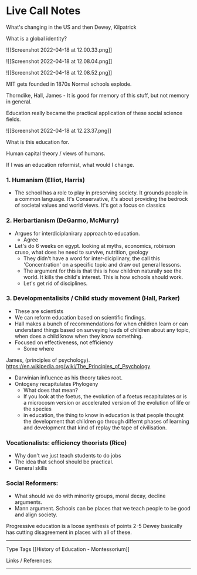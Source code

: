 # Live Call Notes

What's changing in the US
and then 
Dewey, Kilpatrick

What is a global identity?

![[Screenshot 2022-04-18 at 12.00.33.png]]




![[Screenshot 2022-04-18 at 12.08.04.png]]



![[Screenshot 2022-04-18 at 12.08.52.png]]

MIT gets founded in 1870s
Normal schools explode.

Thorndike, Hall, James - It is good for memory of this stuff, but not memory in general. 

Education really became the practical application of these social science fields.


![[Screenshot 2022-04-18 at 12.23.37.png]]

What is this education for. 

Human capital theory / views of humans.

If I was an education reformist, what would I change.

### 1. Humanism (Elliot, Harris)
- The school has a role to play in preserving society. It grounds people in a common language. It's Conservative, it's about providing the bedrock of societal values and world views. It's got a focus on classics

### 2. Herbartianism (DeGarmo, McMurry)
- Argues for interdiciplanirary approach to education.
	- Agree
- Let's do 6 weeks on egypt. looking at myths, economics, robinson cruso, what does he need to survive, nutrition, geology
	- They didn't have a word for inter-diciplinary, the call this 'Concentration' on a specific topic and draw out general lessons. 
	- The argument for this is that this is how children naturally see the world. It kills the child's interest. This is how schools should work. 
	- Let's get rid of disciplines.

### 3. Developmentalisits / Child study movement (Hall, Parker)
- These are scientists
- We can reform education based on scientific findings.
- Hall makes a bunch of recommendations for when children learn or can understand things based on surveying loads of children about any topic, when does a child know when they know something. 
- Focused on effectiveness, not efficiency 
	- Some where

James, (principles of psychology). https://en.wikipedia.org/wiki/The_Principles_of_Psychology

- Darwinian influence as his theory takes root.
- Ontogeny recapitulates Phylogeny
	- What does that mean?
	- If you look at the foetus, the evolution of a foetus recapitulates or is a microcosm version or accelerated version of the evolution of life or the species
	- in education, the thing to know in education is that people thought the development that children go through differnt phases of learning and development that kind of replay the tape of civilisation. 

### Vocationalists: efficiency theorists (Rice)
- Why don't we just teach students to do jobs
- The idea that school should be practical. 
- General skills

### Social Reformers: 
- What should we do with minority groups, moral decay, decline arguments.
- Mann argument. Schools can be places that we teach people to be good and align society. 

Progressive education is a loose synthesis of points 2-5
Dewey basically has cutting disagreement in places with all of these.



---
Type 
Tags [[History of Education - Montessorium]]

Links / References:


---